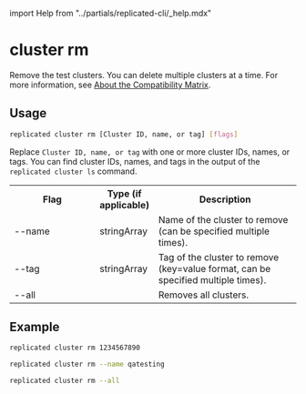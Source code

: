 import Help from "../partials/replicated-cli/_help.mdx"


# cluster rm

Remove the test clusters. You can delete multiple clusters at a time. For more information, see [About the Compatibility Matrix](/vendor/testing-about).

## Usage

```bash
replicated cluster rm [Cluster ID, name, or tag] [flags]
```

Replace `Cluster ID, name, or tag` with one or more cluster IDs, names, or tags. You can find cluster IDs, names, and tags in the output of the `replicated cluster ls` command.

<table>
  <tr>
    <th width="30%">Flag</th>
    <th width="20%">Type (if applicable)</th>
    <th width="50%">Description</th>
  </tr>
  <Help/>
  <tr>
    <td>--name</td>
    <td>stringArray</td>
    <td>Name of the cluster to remove (can be specified multiple times).</td>
  </tr>
  <tr>
    <td>--tag</td>
    <td>stringArray</td>
    <td>Tag of the cluster to remove (key=value format, can be specified multiple times).</td>
  </tr>
  <tr>
    <td>--all</td>
    <td></td>
    <td>Removes all clusters.</td>
  </tr>
</table>

## Example

```bash
replicated cluster rm 1234567890
```

```bash
replicated cluster rm --name qatesting
```

```bash
replicated cluster rm --all
```
